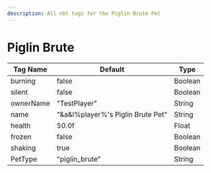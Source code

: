 ```yaml
---
description: All nbt tags for the Piglin Brute Pet
---
```



# Piglin Brute

| Tag Name     | Default                                                            | Type                                         |
| - | - | - |
| burning | false | Boolean |
| silent | false | Boolean |
| ownerName | "TestPlayer" | String |
| name | "&a&l%player%'s Piglin Brute Pet" | String |
| health | 50.0f | Float |
| frozen | false | Boolean |
| shaking | true | Boolean |
| PetType | "piglin_brute" | String |
